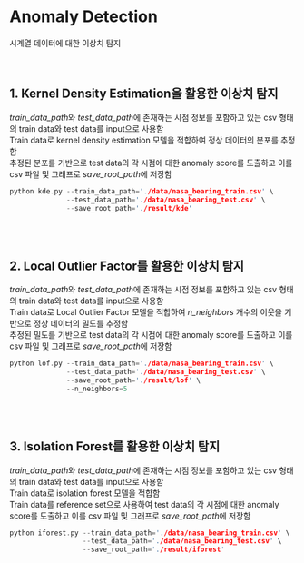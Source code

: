 # Anomaly Detection
시계열 데이터에 대한 이상치 탐지
<br><br><br>
## 1. Kernel Density Estimation을 활용한 이상치 탐지
*train_data_path*와 *test_data_path*에 존재하는 시점 정보를 포함하고 있는 csv 형태의 train data와 test data를 input으로 사용함<br>
Train data로 kernel density estimation 모델을 적합하여 정상 데이터의 분포를 추정함<br>
추정된 분포를 기반으로 test data의 각 시점에 대한 anomaly score를 도출하고 이를 csv 파일 및 그래프로 *save_root_path*에 저장함<br>

```c
python kde.py --train_data_path='./data/nasa_bearing_train.csv' \
              --test_data_path='./data/nasa_bearing_test.csv' \
              --save_root_path='./result/kde'
```
<br><br>
## 2. Local Outlier Factor를 활용한 이상치 탐지
*train_data_path*와 *test_data_path*에 존재하는 시점 정보를 포함하고 있는 csv 형태의 train data와 test data를 input으로 사용함<br>
Train data로 Local Outlier Factor 모델을 적합하여 *n_neighbors* 개수의 이웃을 기반으로 정상 데이터의 밀도를 추정함<br>
추정된 밀도를 기반으로 test data의 각 시점에 대한 anomaly score를 도출하고 이를 csv 파일 및 그래프로 *save_root_path*에 저장함<br>

```c
python lof.py --train_data_path='./data/nasa_bearing_train.csv' \
              --test_data_path='./data/nasa_bearing_test.csv' \
              --save_root_path='./result/lof' \
              --n_neighbors=5
```
<br><br>
## 3. Isolation Forest를 활용한 이상치 탐지
*train_data_path*와 *test_data_path*에 존재하는 시점 정보를 포함하고 있는 csv 형태의 train data와 test data를 input으로 사용함<br>
Train data로 isolation forest 모델을 적합함<br>
Train data를 reference set으로 사용하여 test data의 각 시점에 대한 anomaly score를 도출하고 이를 csv 파일 및 그래프로 *save_root_path*에 저장함<br>

```c
python iforest.py --train_data_path='./data/nasa_bearing_train.csv' \
                  --test_data_path='./data/nasa_bearing_test.csv' \
                  --save_root_path='./result/iforest'
